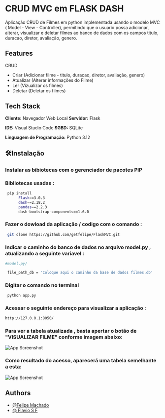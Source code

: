 
# CRUD MVC em FLASK DASH 

Aplicação CRUD de Filmes em python implementada usando o modelo MVC ( Model - View - Controller), permitindo que o usuario possa adicionar, alterar, visualizar e deletar filmes ao banco de dados com os campos titulo, duracao, diretor, avaliação, genero.




## Features
  CRUD
- Criar (Adicionar filme - titulo, duracao, diretor, avaliação, genero)
- Atualizar (Alterar informações do Filme)
- Ler (Vizualizar os filmes)
- Deletar (Deletar os filmes)


## Tech Stack

**Cliente:** Navegador Web Local
**Servidor:** Flask

**IDE:** Visual Studio Code
**SGBD:** SQLite

**Linguagem de Programação:** Python 3.12


## 🛠Instalação

### Instalar as bibiotecas com o gerenciador de pacotes PIP

### Bibliotecas usadas :
```bash
 pip install
      Flask==3.0.3
      dash==2.18.2
      pandas==2.2.3
      dash-bootstrap-components==1.6.0
```


### Fazer o dowload da aplicação / codigo com o comando :
 ```bash
  git clone https://github.com/getfelipe/FlaskMVC.git 
```
### Indicar o caminho do banco de dados no arquivo model.py , atualizando a seguinte variavel :
 ```bash
 #model.py/

  file_path_db = 'Coloque aqui o caminho da base de dados filmes.db'
```
### Digitar o comando no terminal 
 ```bash
  python app.py
```
### Acessar o seguinte endereço para visualizar a aplicação :
 ```bash
 http://127.0.0.1:8050/
```



### Para ver a tabela atualizada , basta apertar o botão de "VISUALIZAR FILME" conforme imagem abaixo:

![App Screenshot](https://i.ibb.co/L6dKj4c/Screenshot-from-2024-11-22-21-22-24.png)

### Como resultado do acesso, aparecerá uma tabela semelhante  a esta: 

![App Screenshot](https://i.ibb.co/rbBQfm4/Screenshot-from-2024-11-22-21-39-48.png)

## Authors

- [@Felipe Machado](https://github.com/getfelipe)
- [@ Flavio S F](https://github.com/flavionesz)
